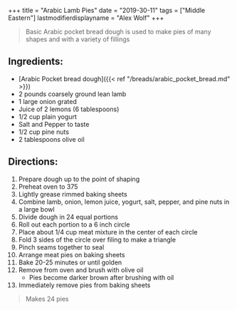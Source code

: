 +++
title = "Arabic Lamb Pies"
date = "2019-30-11"
tags = ["Middle Eastern"]
lastmodifierdisplayname = "Alex Wolf"
+++

> Basic Arabic pocket bread dough is used to make pies of many shapes and with a variety of fillings

## Ingredients:

* [Arabic Pocket bread dough]({{< ref "/breads/arabic_pocket_bread.md" >}})
* 2 pounds coarsely ground lean lamb
* 1 large onion grated
* Juice of 2 lemons (6 tablespoons)
* 1/2 cup plain yogurt
* Salt and Pepper to taste
* 1/2 cup pine nuts
* 2 tablespoons olive oil

## Directions:

1. Prepare dough up to the point of shaping
2. Preheat oven to 375
3. Lightly grease rimmed baking sheets
4. Combine lamb, onion, lemon juice, yogurt, salt, pepper, and pine nuts in a large bowl
5. Divide dough in 24 equal portions
6. Roll out each portion to a 6 inch circle
7. Place about 1/4 cup meat mixture in the center of each circle
8. Fold 3 sides of the circle over filing to make a triangle
9. Pinch seams together to seal
10. Arrange meat pies on baking sheets
11. Bake 20-25 minutes or until golden
12. Remove from oven and brush with olive oil
    * Pies become darker brown after brushing with oil 
13. Immediately remove pies from baking sheets

> Makes 24 pies